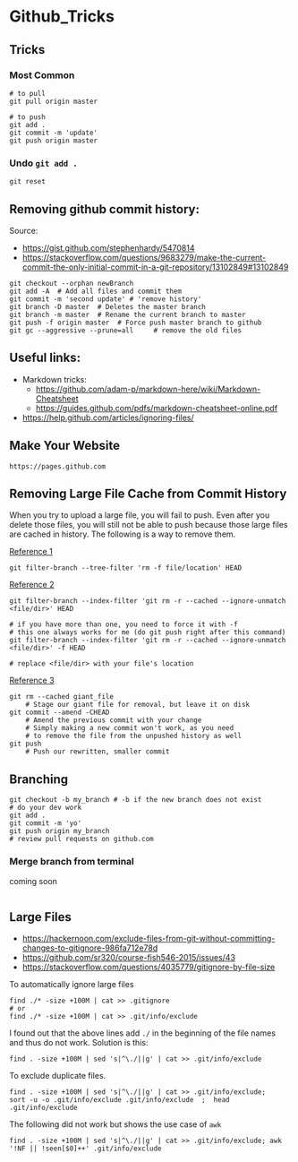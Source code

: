 
# Github_Tricks 

## Tricks 

### Most Common 
```
# to pull
git pull origin master 

# to push 
git add . 
git commit -m 'update' 
git push origin master 
```

### Undo `git add .`

`git reset`


## Removing github commit history:
Source: 

- https://gist.github.com/stephenhardy/5470814
- https://stackoverflow.com/questions/9683279/make-the-current-commit-the-only-initial-commit-in-a-git-repository/13102849#13102849

```
git checkout --orphan newBranch
git add -A  # Add all files and commit them
git commit -m 'second update' # 'remove history'
git branch -D master  # Deletes the master branch
git branch -m master  # Rename the current branch to master
git push -f origin master  # Force push master branch to github
git gc --aggressive --prune=all     # remove the old files
```

## Useful links: 

- Markdown tricks: 
	- https://github.com/adam-p/markdown-here/wiki/Markdown-Cheatsheet
	- https://guides.github.com/pdfs/markdown-cheatsheet-online.pdf
- https://help.github.com/articles/ignoring-files/

## Make Your Website 
```
https://pages.github.com
```

## Removing Large File Cache from Commit History 

When you try to upload a large file, you will fail to push. Even after you delete those files, you will still not be able to push because those large files are cached in history. The following is a way to remove them. 

[Reference 1](https://stackoverflow.com/questions/2100907/how-to-remove-delete-a-large-file-from-commit-history-in-git-repository)

```
git filter-branch --tree-filter 'rm -f file/location' HEAD
```

[Reference 2](https://stackoverflow.com/questions/19573031/cant-push-to-github-because-of-large-file-which-i-already-deleted?utm_medium=organic&utm_source=google_rich_qa&utm_campaign=google_rich_qa)


```
git filter-branch --index-filter 'git rm -r --cached --ignore-unmatch <file/dir>' HEAD

# if you have more than one, you need to force it with -f
# this one always works for me (do git push right after this command)
git filter-branch --index-filter 'git rm -r --cached --ignore-unmatch <file/dir>' -f HEAD

# replace <file/dir> with your file's location 
```

[Reference 3](https://stackoverflow.com/questions/19573031/cant-push-to-github-because-of-large-file-which-i-already-deleted/23657759#23657759)

```
git rm --cached giant_file
    # Stage our giant file for removal, but leave it on disk
git commit --amend -CHEAD
    # Amend the previous commit with your change
    # Simply making a new commit won't work, as you need
    # to remove the file from the unpushed history as well
git push
    # Push our rewritten, smaller commit
```

## Branching
```
git checkout -b my_branch # -b if the new branch does not exist
# do your dev work
git add .
git commit -m 'yo'
git push origin my_branch
# review pull requests on github.com
```

### Merge branch from terminal 

coming soon 

```

```



## Large Files 

- https://hackernoon.com/exclude-files-from-git-without-committing-changes-to-gitignore-986fa712e78d
- https://github.com/sr320/course-fish546-2015/issues/43
- https://stackoverflow.com/questions/4035779/gitignore-by-file-size

To automatically ignore large files 

```
find ./* -size +100M | cat >> .gitignore
# or 
find ./* -size +100M | cat >> .git/info/exclude
```

I found out that the above lines add `./` in the beginning of the file names and thus do not work. Solution is this: 

```
find . -size +100M | sed 's|^\./||g' | cat >> .git/info/exclude
```

To exclude duplicate files. 

```
find . -size +100M | sed 's|^\./||g' | cat >> .git/info/exclude; 
sort -u -o .git/info/exclude .git/info/exclude  ;  head .git/info/exclude 

```

The following did not work but shows the use case of `awk`

```
find . -size +100M | sed 's|^\./||g' | cat >> .git/info/exclude; awk '!NF || !seen[$0]++' .git/info/exclude
```




